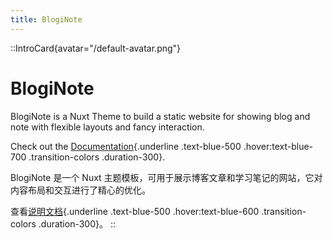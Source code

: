```yaml
---
title: BlogiNote
---
```


::IntroCard{avatar="/default-avatar.png"}
# BlogiNote

BlogiNote is a Nuxt Theme to build a static website for showing blog and note with flexible layouts and fancy interaction.

Check out the [Documentation](https://bloginote-documentation.vercel.app/){.underline .text-blue-500 .hover:text-blue-700 .transition-colors .duration-300}.

BlogiNote 是一个 Nuxt 主题模板，可用于展示博客文章和学习笔记的网站，它对内容布局和交互进行了精心的优化。

查看[说明文档](https://bloginote-documentation.vercel.app/){.underline .text-blue-500 .hover:text-blue-600 .transition-colors .duration-300}。
::